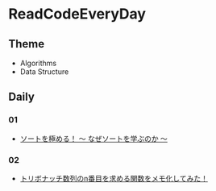 # ReadCodeEveryDay

## Theme

- Algorithms
- Data Structure

## Daily

### 01

- [ソートを極める！ 〜 なぜソートを学ぶのか 〜](https://qiita.com/drken/items/44c60118ab3703f7727f#6-%E3%82%AF%E3%82%A4%E3%83%83%E3%82%AF%E3%82%BD%E3%83%BC%E3%83%88-%E4%B9%B1%E6%8A%9E%E3%82%A2%E3%83%AB%E3%82%B4%E3%83%AA%E3%82%BA%E3%83%A0%E3%81%AE%E3%82%88%E3%81%84%E9%A1%8C%E6%9D%90)


### 02
 - [トリボナッチ数列のn番目を求める関数をメモ化してみた！](https://qiita.com/NozomuTsuruta/items/e46bdd330c2ea1aef5de)
